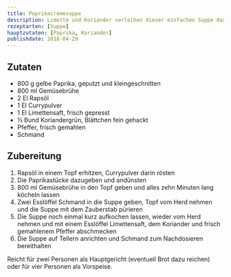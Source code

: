 ```yaml
---
title: Paprikacremesuppe
description: Limette und Koriander verleihen dieser einfachen Suppe das besondere Aroma
rezeptarten: [Suppe]
hauptzutaten: [Paprika, Koriander]
publishdate: 2018-04-29
---
```


## Zutaten

- 800 g gelbe Paprika, geputzt und kleingeschnitten
- 800 ml Gemüsebrühe
- 2 El Rapsöl
- 1 El Currypulver
- 1 El Limettensaft, frisch gepresst
- ½ Bund Koriandergrün, Blättchen fein gehackt
- Pfeffer, frisch gemahlen
- Schmand


## Zubereitung

1. Rapsöl in einem Topf erhitzen, Currypulver darin rösten
2. Die Paprikastücke dazugeben und andünsten
3. 800 ml Gemüsebrühe in den Topf geben und alles zehn Minuten lang köcheln lassen
4. Zwei Esslöffel Schmand in die Suppe geben, Topf vom Herd nehmen und die Suppe mit dem Zauberstab pürieren
5. Die Suppe noch einmal kurz aufkochen lassen, wieder vom Herd nehmen und mit einem Esslöffel Limettensaft, dem Koriander und frisch gemahlenem Pfeffer abschmecken
6. Die Suppe auf Tellern anrichten und Schmand zum Nachdosieren bereithalten

Reicht für zwei Personen als Hauptgericht (eventuell Brot dazu reichen) oder für vier Personen als Vorspeise. 
